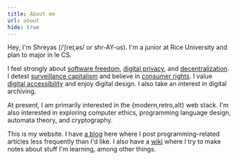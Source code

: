 ```yaml
---
title: About me
url: about
hide: true
---
```


Hey, I'm Shreyas (/ˈʃreɪˌəs/ or shr-AY-us). I'm a junior at Rice University and plan to major in le CS.

I feel strongly about [software freedom](https://www.fsf.org/about), [digital privacy](https://ssd.eff.org), and [decentralization](https://fediverse.party/en/fediverse). I detest [surveillance capitalism](https://theintercept.com/2019/02/02/shoshana-zuboff-age-of-surveillance-capitalism) and believe in [consumer rights](https://www.defectivebydesign.org/). I value [digital accessibility](https://www.a11yproject.com) and enjoy digital design. I also take an interest in digital archiving.

At present, I am primarily interested in the {modern,retro,alt} web stack. I'm also interested in exploring computer ethics, programming language design, automata theory, and cryptography.

This is my website. I have [a blog](/blog) here where I post programming-related articles less frequently than I'd like. I also have a [wiki](https://wiki.shreyasminocha.me) where I try to make notes about stuff I'm learning, among other things.
